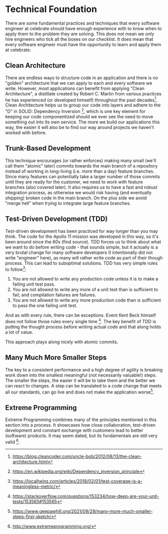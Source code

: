 # Technical Foundation

There are some fundamental practices and techniques that every software engineer at celebrate should have enough experience with to know when to apply them to the problem they are solving. This does not mean we only hire engineers who tick all the boxes on our checklist. It does mean that every software engineer must have the opportunity to learn and apply them at celebrate.

## Clean Architecture

There are endless ways to structure code in an application and there is no "golden" architecture that we can apply to each and every software we write. However, most applications can benefit from applying "Clean Architecture", a distillate created by Robert C. Martin from various practices he has experienced (or developed himself) throughout the past decades[^5]. Clean Architecture helps us to group our code into layers and adhere to the "D" in SOLID: Dependency Inversion [^6], which is one key element for keeping our code componentized should we ever see the need to move something out into its own service. The more we build our applications this way, the easier it will also be to find our way around projects we haven't worked with before.

## Trunk-Based Development

This technique encourages (or rather enforces) making many small (we'll call them "atomic" later) commits towards the main branch of a repository instead of working in long-living (i.e. more than a day) feature branches. Since many features can potentially take a larger number of those commits until they are ready for the customer, we need to work with feature branches (also covered later). It also requires us to have a fast and robust integration process, as otherwise we would risk having (and eventually shipping) broken code in the main branch. On the plus side we avoid "merge hell" when trying to integrate large feature branches.

## Test-Driven Development (TDD)

Test-driven development has been practiced for way longer than you may think. The code for the Apollo 11 mission was developed in this way, so it's been around since the 60s (find source). TDD forces us to think about what we want to do before writing code - that sounds simple, but it actually is a very brutal change for many software developers (I intentionally did not write "engineer" here), as many will rather write code as part of their though process. This can lead to suboptimal solutions. TDD has very simple rules to follow[^2]:

1. You are not allowed to write any production code unless it is to make a failing unit test pass.
2. You are not allowed to write any more of a unit test than is sufficient to fail; and compilation failures are failures.
3. You are not allowed to write any more production code than is sufficient to pass the one failing unit test.

And as with every rule, there can be exceptions. Event Kent Beck himself does not follow those rules every single time [^3]. The key benefit of TDD is putting the thought process before writing actual code and that along holds a lot of value.

This approach plays along nicely with atomic commits.

## Many Much More Smaller Steps

The key to a consistent performance and a high degree of agility is breaking work down into the smallest meaningful (not necessarily valuable!) steps. The smaller the steps, the easier it will be to take them and the better we can react to changes. A step can be translated to a code change that meets all our standards, can go live and does not make the application worse[^4].

## Extreme Programming

Extreme Programming combines many of the principles mentioned in this section into a process. It showcases how close collaboration, test-driven development and constant exchange with customers lead to better (software) products. It may seem dated, but its fundamentals are still very valid [^12].

[^2]: https://localheinz.com/articles/2018/02/01/test-coverage-is-a-meaningless-metric/
[^3]: https://stackoverflow.com/questions/153234/how-deep-are-your-unit-tests/153565#153565
[^4]: https://www.geepawhill.org/2021/09/29/many-more-much-smaller-steps-first-sketch/
[^5]: https://blog.cleancoder.com/uncle-bob/2012/08/13/the-clean-architecture.html
[^6]: https://en.wikipedia.org/wiki/Dependency_inversion_principle
[^12]: http://www.extremeprogramming.org/
